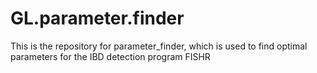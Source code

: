 # GL.parameter.finder

This is the repository for parameter_finder, which is used to find optimal parameters for the IBD detection program FISHR
